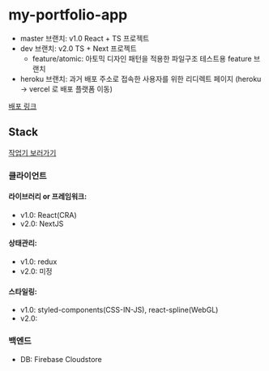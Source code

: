 # my-portfolio-app
- master 브랜치: v1.0 React + TS 프로젝트
- dev 브랜치: v2.0 TS + Next 프로젝트
  - feature/atomic: 아토믹 디자인 패턴을 적용한 파일구조 테스트용 feature 브랜치
- heroku 브랜치: 과거 배포 주소로 접속한 사용자를 위한 리디렉트 페이지 (heroku -> vercel 로 배포 플랫폼 이동)

[배포 링크](https://ryan-kim-portfolio.herokuapp.com/)

## Stack

[작업기 보러가기](https://handsome-parcel-51e.notion.site/1-c231e8ed2c1e4a498facc655817bd159)

### 클라이언트
#### 라이브러리 or 프레임워크: 
- v1.0: React(CRA)
- v2.0: NextJS
#### 상태관리: 
- v1.0: redux 
- v2.0: 미정
#### 스타일링: 
- v1.0: styled-components(CSS-IN-JS), react-spline(WebGL)
- v2.0: 

### 백엔드

- DB: Firebase Cloudstore
